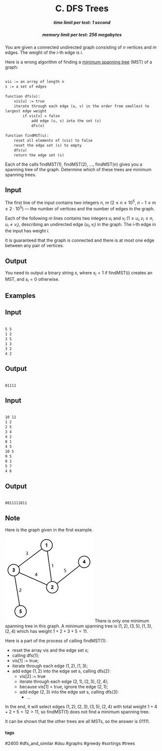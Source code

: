 <h1 style='text-align: center;'> C. DFS Trees</h1>

<h5 style='text-align: center;'>time limit per test: 1 second</h5>
<h5 style='text-align: center;'>memory limit per test: 256 megabytes</h5>

You are given a connected undirected graph consisting of $n$ vertices and $m$ edges. The weight of the $i$-th edge is $i$.

Here is a wrong algorithm of finding a [minimum spanning tree](https://en.wikipedia.org/wiki/Minimum_spanning_tree) (MST) of a graph:


```
  
vis := an array of length n  
s := a set of edges  
  
function dfs(u):  
    vis[u] := true  
    iterate through each edge (u, v) in the order from smallest to largest edge weight  
        if vis[v] = false  
            add edge (u, v) into the set (s)  
            dfs(v)  
  
function findMST(u):  
    reset all elements of (vis) to false  
    reset the edge set (s) to empty  
    dfs(u)  
    return the edge set (s)  

```
Each of the calls findMST(1), findMST(2), ..., findMST(n) gives you a spanning tree of the graph. Determine which of these trees are minimum spanning trees.

## Input

The first line of the input contains two integers $n$, $m$ ($2\le n\le 10^5$, $n-1\le m\le 2\cdot 10^5$) — the number of vertices and the number of edges in the graph.

Each of the following $m$ lines contains two integers $u_i$ and $v_i$ ($1\le u_i, v_i\le n$, $u_i\ne v_i$), describing an undirected edge $(u_i,v_i)$ in the graph. The $i$-th edge in the input has weight $i$.

It is guaranteed that the graph is connected and there is at most one edge between any pair of vertices.

## Output

You need to output a binary string $s$, where $s_i=1$ if findMST(i) creates an MST, and $s_i = 0$ otherwise.

## Examples

## Input


```

5 5
1 2
3 5
1 3
3 2
4 2

```
## Output


```

01111

```
## Input


```

10 11
1 2
2 5
3 4
4 2
8 1
4 5
10 5
9 5
8 2
5 7
4 6

```
## Output


```

0011111011

```
## Note

Here is the graph given in the first example.

 ![](images/7aa2840e6abc1c2d50ef5a0a29a33c143552c519.png) There is only one minimum spanning tree in this graph. A minimum spanning tree is $(1,2),(3,5),(1,3),(2,4)$ which has weight $1+2+3+5=11$.

Here is a part of the process of calling findMST(1):

* reset the array vis and the edge set s;
* calling dfs(1);
* vis[1] := true;
* iterate through each edge $(1,2),(1,3)$;
* add edge $(1,2)$ into the edge set s, calling dfs(2):
	+ vis[2] := true
	+ iterate through each edge $(2,1),(2,3),(2,4)$;
	+ because vis[1] = true, ignore the edge $(2,1)$;
	+ add edge $(2,3)$ into the edge set s, calling dfs(3):
		- ...

In the end, it will select edges $(1,2),(2,3),(3,5),(2,4)$ with total weight $1+4+2+5=12>11$, so findMST(1) does not find a minimum spanning tree.

It can be shown that the other trees are all MSTs, so the answer is 01111.



#### tags 

#2400 #dfs_and_similar #dsu #graphs #greedy #sortings #trees 
